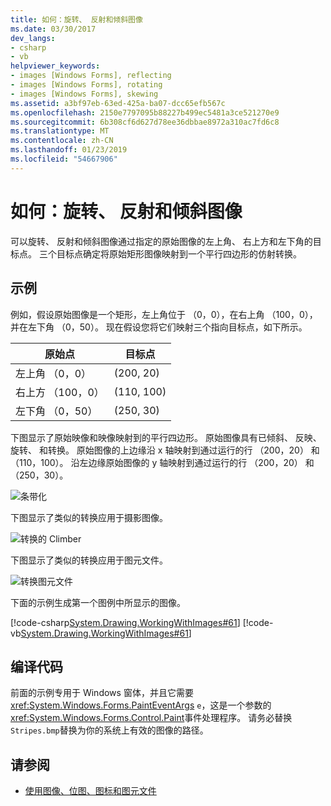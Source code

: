 ```yaml
---
title: 如何：旋转、 反射和倾斜图像
ms.date: 03/30/2017
dev_langs:
- csharp
- vb
helpviewer_keywords:
- images [Windows Forms], reflecting
- images [Windows Forms], rotating
- images [Windows Forms], skewing
ms.assetid: a3bf97eb-63ed-425a-ba07-dcc65efb567c
ms.openlocfilehash: 2150e7797095b88227b499ec5481a3ce521270e9
ms.sourcegitcommit: 6b308cf6d627d78ee36dbbae8972a310ac7fd6c8
ms.translationtype: MT
ms.contentlocale: zh-CN
ms.lasthandoff: 01/23/2019
ms.locfileid: "54667906"
---
```

# <a name="how-to-rotate-reflect-and-skew-images"></a>如何：旋转、 反射和倾斜图像
可以旋转、 反射和倾斜图像通过指定的原始图像的左上角、 右上方和左下角的目标点。 三个目标点确定将原始矩形图像映射到一个平行四边形的仿射转换。  
  
## <a name="example"></a>示例  
 例如，假设原始图像是一个矩形，左上角位于 （0，0），在右上角 （100，0），并在左下角 （0，50）。 现在假设您将它们映射三个指向目标点，如下所示。  
  
|原始点|目标点|  
|--------------------|-----------------------|  
|左上角 （0，0）|(200, 20)|  
|右上方 （100，0）|(110, 100)|  
|左下角 （0，50）|(250, 30)|  
  
 下图显示了原始映像和映像映射到的平行四边形。 原始图像具有已倾斜、 反映、 旋转、 和转换。 原始图像的上边缘沿 x 轴映射到通过运行的行 （200，20） 和 （110，100）。 沿左边缘原始图像的 y 轴映射到通过运行的行 （200，20） 和 （250，30）。  
  
 ![条带化](../../../../docs/framework/winforms/advanced/media/stripes1.gif "Stripes1")  
  
 下图显示了类似的转换应用于摄影图像。  
  
 ![转换的 Climber](../../../../docs/framework/winforms/advanced/media/transformedclimber.png "TransformedClimber")  
  
 下图显示了类似的转换应用于图元文件。  
  
 ![转换图元文件](../../../../docs/framework/winforms/advanced/media/transformedmetafile.png "TransformedMetafile")  
  
 下面的示例生成第一个图例中所显示的图像。  
  
 [!code-csharp[System.Drawing.WorkingWithImages#61](../../../../samples/snippets/csharp/VS_Snippets_Winforms/System.Drawing.WorkingWithImages/CS/Class1.cs#61)]
 [!code-vb[System.Drawing.WorkingWithImages#61](../../../../samples/snippets/visualbasic/VS_Snippets_Winforms/System.Drawing.WorkingWithImages/VB/Class1.vb#61)]  
  
## <a name="compiling-the-code"></a>编译代码  
 前面的示例专用于 Windows 窗体，并且它需要<xref:System.Windows.Forms.PaintEventArgs> `e`，这是一个参数的<xref:System.Windows.Forms.Control.Paint>事件处理程序。 请务必替换`Stripes.bmp`替换为你的系统上有效的图像的路径。  
  
## <a name="see-also"></a>请参阅
- [使用图像、位图、图标和图元文件](../../../../docs/framework/winforms/advanced/working-with-images-bitmaps-icons-and-metafiles.md)
